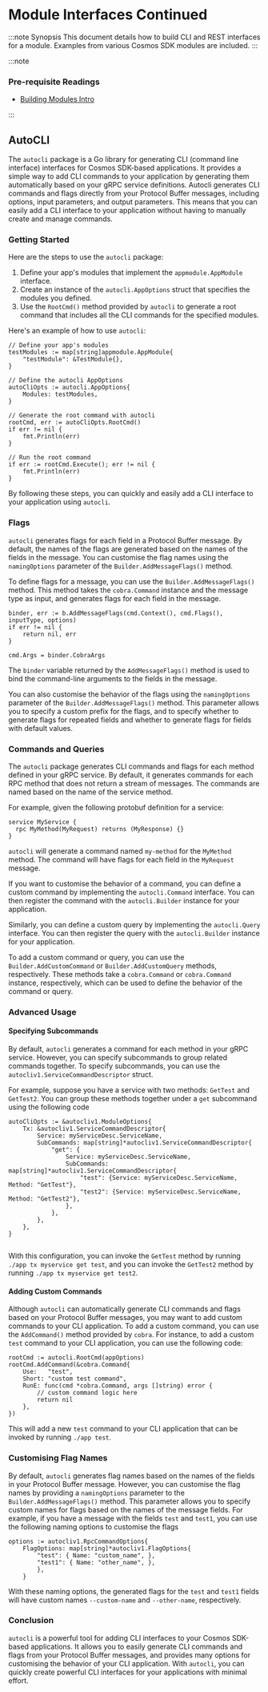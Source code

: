 # Module Interfaces Continued

:::note Synopsis
This document details how to build CLI and REST interfaces for a module. Examples from various Cosmos SDK modules are included.
:::

:::note

### Pre-requisite Readings

* [Building Modules Intro](./01-intro.md)

:::

## AutoCLI

The `autocli` package is a Go library for generating CLI (command line interface) interfaces for Cosmos SDK-based applications. It provides a simple way to add CLI commands to your application by generating them automatically based on your gRPC service definitions. Autocli generates CLI commands and flags directly from your Protocol Buffer messages, including options, input parameters, and output parameters. This means that you can easily add a CLI interface to your application without having to manually create and manage commands.

### Getting Started

Here are the steps to use the `autocli` package:

1.  Define your app's modules that implement the `appmodule.AppModule` interface.
2.  Create an instance of the `autocli.AppOptions` struct that specifies the modules you defined.
3.  Use the `RootCmd()` method provided by `autocli` to generate a root command that includes all the CLI commands for the specified modules.

Here's an example of how to use `autocli`:

```
// Define your app's modules
testModules := map[string]appmodule.AppModule{
    "testModule": &TestModule{},
}

// Define the autocli AppOptions
autoCliOpts := autocli.AppOptions{
    Modules: testModules,
}

// Generate the root command with autocli
rootCmd, err := autoCliOpts.RootCmd()
if err != nil {
    fmt.Println(err)
}

// Run the root command
if err := rootCmd.Execute(); err != nil {
    fmt.Println(err)
}
```

By following these steps, you can quickly and easily add a CLI interface to your application using `autocli`.

### Flags

`autocli` generates flags for each field in a Protocol Buffer message. By default, the names of the flags are generated based on the names of the fields in the message. You can customise the flag names using the `namingOptions` parameter of the `Builder.AddMessageFlags()` method.

To define flags for a message, you can use the `Builder.AddMessageFlags()` method. This method takes the `cobra.Command` instance and the message type as input, and generates flags for each field in the message.

```
binder, err := b.AddMessageFlags(cmd.Context(), cmd.Flags(), inputType, options)
if err != nil {
    return nil, err
}

cmd.Args = binder.CobraArgs

```

The `binder` variable returned by the `AddMessageFlags()` method is used to bind the command-line arguments to the fields in the message.

You can also customise the behavior of the flags using the `namingOptions` parameter of the `Builder.AddMessageFlags()` method. This parameter allows you to specify a custom prefix for the flags, and to specify whether to generate flags for repeated fields and whether to generate flags for fields with default values.

### Commands and Queries

The `autocli` package generates CLI commands and flags for each method defined in your gRPC service. By default, it generates commands for each RPC method that does not return a stream of messages. The commands are named based on the name of the service method.

For example, given the following protobuf definition for a service:
```
service MyService {
  rpc MyMethod(MyRequest) returns (MyResponse) {}
}

```

`autocli` will generate a command named `my-method` for the `MyMethod` method. The command will have flags for each field in the `MyRequest` message.

If you want to customise the behavior of a command, you can define a custom command by implementing the `autocli.Command` interface. You can then register the command with the `autocli.Builder` instance for your application.

Similarly, you can define a custom query by implementing the `autocli.Query` interface. You can then register the query with the `autocli.Builder` instance for your application.

To add a custom command or query, you can use the `Builder.AddCustomCommand` or `Builder.AddCustomQuery` methods, respectively. These methods take a `cobra.Command` or `cobra.Command` instance, respectively, which can be used to define the behavior of the command or query.

### Advanced Usage

#### Specifying Subcommands

By default, `autocli` generates a command for each method in your gRPC service. However, you can specify subcommands to group related commands together. To specify subcommands, you can use the `autocliv1.ServiceCommandDescriptor` struct.

For example, suppose you have a service with two methods: `GetTest` and `GetTest2`. You can group these methods together under a `get` subcommand using the following code

```
autoCliOpts := &autocliv1.ModuleOptions{
    Tx: &autocliv1.ServiceCommandDescriptor{
        Service: myServiceDesc.ServiceName,
        SubCommands: map[string]*autocliv1.ServiceCommandDescriptor{
            "get": {
                Service: myServiceDesc.ServiceName,
                SubCommands: map[string]*autocliv1.ServiceCommandDescriptor{
                    "test": {Service: myServiceDesc.ServiceName, Method: "GetTest"},
                    "test2": {Service: myServiceDesc.ServiceName, Method: "GetTest2"},
                },
            },
        },
    },
}


```

With this configuration, you can invoke the `GetTest` method by running `./app tx myservice get test`, and you can invoke the `GetTest2` method by running `./app tx myservice get test2`.

#### Adding Custom Commands

Although `autocli` can automatically generate CLI commands and flags based on your Protocol Buffer messages, you may want to add custom commands to your CLI application. To add a custom command, you can use the `AddCommand()` method provided by `cobra`. For instance, to add a custom `test` command to your CLI application, you can use the following code:

```
rootCmd := autocli.RootCmd(appOptions)
rootCmd.AddCommand(&cobra.Command{
    Use:   "test",
    Short: "custom test command",
    RunE: func(cmd *cobra.Command, args []string) error {
        // custom command logic here
        return nil
    },
})

```

This will add a new `test` command to your CLI application that can be invoked by running `./app test`.

### Customising Flag Names

By default, `autocli` generates flag names based on the names of the fields in your Protocol Buffer message. However, you can customise the flag names by providing a `namingOptions` parameter to the `Builder.AddMessageFlags()` method. This parameter allows you to specify custom names for flags based on the names of the message fields. For example, if you have a message with the fields `test` and `test1`, you can use the following naming options to customise the flags
```
options := autocliv1.RpcCommandOptions{ 
	FlagOptions: map[string]*autocliv1.FlagOptions{ 
		"test": { Name: "custom_name", }, 
		"test1": { Name: "other_name", }, 
		}, 
	}
```

With these naming options, the generated flags for the `test` and `test1` fields will have custom names `--custom-name` and `--other-name`, respectively.

### Conclusion

`autocli` is a powerful tool for adding CLI interfaces to your Cosmos SDK-based applications. It allows you to easily generate CLI commands and flags from your Protocol Buffer messages, and provides many options for customising the behavior of your CLI application. With `autocli`, you can quickly create powerful CLI interfaces for your applications with minimal effort.